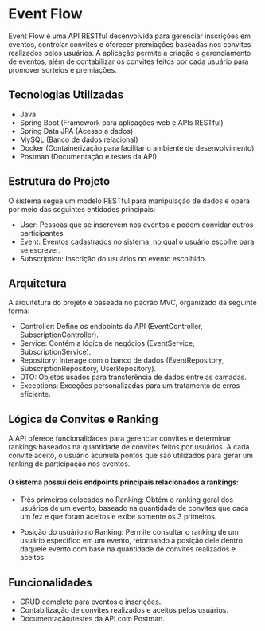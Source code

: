 # Event Flow

Event Flow é uma API RESTful desenvolvida para gerenciar inscrições em eventos, controlar convites e oferecer premiações baseadas nos convites realizados pelos usuários. A aplicação permite a criação e gerenciamento de eventos, além de contabilizar os convites feitos por cada usuário para promover sorteios e premiações.

## Tecnologias Utilizadas

- Java
- Spring Boot (Framework para aplicações web e APIs RESTful)
- Spring Data JPA (Acesso a dados)
- MySQL (Banco de dados relacional)
- Docker (Containerização para facilitar o ambiente de desenvolvimento)
- Postman (Documentação e testes da API)
  
## Estrutura do Projeto
O sistema segue um modelo RESTful para manipulação de dados e opera por meio das seguintes entidades principais:

- User: Pessoas que se inscrevem nos eventos e podem convidar outros participantes.
- Event: Eventos cadastrados no sistema, no qual o usuário escolhe para se escrever.
- Subscription: Inscrição do usuários no evento escolhido.
  
## Arquitetura
A arquitetura do projeto é baseada no padrão MVC, organizado da seguinte forma:

- Controller: Define os endpoints da API (EventController, SubscriptionController).
- Service: Contém a lógica de negócios (EventService, SubscriptionService).
- Repository: Interage com o banco de dados (EventRepository, SubscriptionRepository, UserRepository).
- DTO: Objetos usados para transferência de dados entre as camadas.
- Exceptions: Exceções personalizadas para um tratamento de erros eficiente.

## Lógica de Convites e Ranking
A API oferece funcionalidades para gerenciar convites e determinar rankings baseados na quantidade de convites feitos por usuários. A cada convite aceito, o usuário acumula pontos que são utilizados para gerar um ranking de participação nos eventos.

#### O sistema possui dois endpoints principais relacionados a rankings:

- Três primeiros colocados no Ranking: Obtém o ranking geral dos usuários de um evento, baseado na quantidade de convites que cada um fez e que foram aceitos e exibe somente os 3 primeiros.

- Posição do usuário no Ranking: Permite consultar o ranking de um usuário específico em um evento, retornando a posição dele dentro daquele evento com base na quantidade de convites realizados e aceitos
  
## Funcionalidades
- CRUD completo para eventos e inscrições.
- Contabilização de convites realizados e aceitos pelos usuários.
- Documentação/testes da API com Postman.
